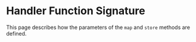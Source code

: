 # Handler Function Signature

This page describes how the parameters of the `map` and `store` methods are defined.
